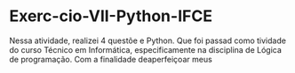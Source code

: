 # Exerc-cio-VII-Python-IFCE
Nessa atividade, realizei 4 questõe e Python. Que foi passad como tividade do curso Técnico em Informática, especificamente na disciplina de Lógica de programação. Com a finalidade deaperfeiçoar meus
